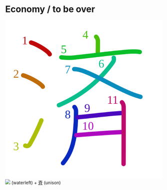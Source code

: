 # Economy / to be over
![6e08](Kanji/kanji-colorize/6e08.svg)
[![](http://www.kanjidamage.com/assets/radsmall/water-4770d222295684a6fc1b8e8cec486da119e1bcc2eac91d06622b4671e0098359.jpg)](http://www.kanjidamage.com/kanji/33-water-%E6%B0%B4) (waterleft) + [斉](Kanji/kanji-dict/斉.md) (unison) 